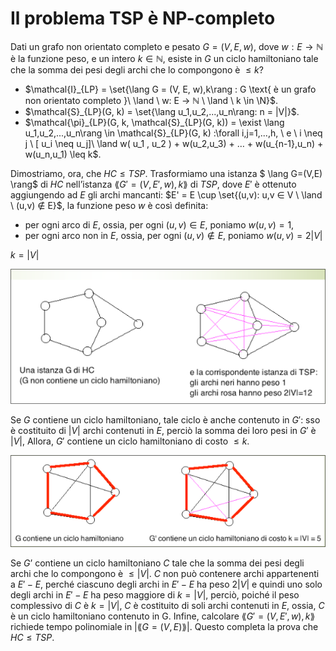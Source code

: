 # Il problema TSP è NP-completo  

Dati un grafo non orientato completo e pesato $G = (V,E,w)$, dove $w: E → ℕ$ è la funzione peso, e un intero $k ∈ ℕ$, esiste in $G$ un ciclo hamiltoniano tale che la somma dei pesi degli archi che lo compongono è $≤ k$?  

+ $\mathcal{I}_{LP} = \set{\lang G = (V, E, w),k\rang : G \text{ è un grafo non orientato completo }\ \land \ w: E → ℕ \ \land \ k \in \N}$.
+ $\mathcal{S}_{LP}(G, k) = \set{\lang u_1,u_2,...,u_n\rang: n = |V|}$.
+ $\mathcal{\pi}_{LP}(G, k, \mathcal{S}_{LP}(G, k)) = \exist \lang u_1,u_2,...,u_n\rang \in \mathcal{S}_{LP}(G, k) :\forall i,j=1,...,h, \ e  \ i \neq j \ [ u_i \neq u_j]\ \land w( u_1 , u_2 ) + w(u_2,u_3) + … + w(u_{n-1},u_n) + w(u_n,u_1) \leq k$.  

Dimostriamo, ora, che $HC \leq TSP$.
Trasformiamo una istanza $ \lang G=(V,E) \rang$ di $HC$ nell’istanza $\lang G'=(V,E',w), k \rang$ di $TSP$, dove
$E'$ è ottenuto aggiungendo ad $E$ gli archi mancanti: $E' = E \cup \set{(u,v): u,v ∈ V \ \land \ (u,v) ∉ E}$, la funzione peso $w$ è così definita:
+ per ogni arco di $E$, ossia, per ogni $(u,v) ∈ E$, poniamo $w(u,v)=1$,
+ per ogni arco non in $E$, ossia, per ogni $(u,v) ∉ E$, poniamo $w(u,v)=2|V|$  

$k=|V|$  

![tsp](../Screen/TSP_HC.png)  

Se $G$ contiene un ciclo hamiltoniano, tale ciclo è anche contenuto in $G'$: sso è costituito di $|V|$ archi contenuti in $E$, perciò la somma dei loro pesi in $G'$ è $|V|$, Allora, $G'$ contiene un ciclo hamiltoniano di costo $≤ k$.  

![TSP2](../Screen/TSP_HC2.png)  

Se $G’$ contiene un ciclo hamiltoniano $C$ tale che la somma dei pesi degli archi che lo compongono è $≤ |V|$.
$C$ non può contenere archi appartenenti a $E'-E$, perché ciascuno degli archi in $E'-E$ ha peso $2|V|$ e quindi uno solo degli archi in $E'- E$ ha peso maggiore di $k =|V|$, perciò, poiché il peso complessivo di $C$ è $k = |V|$, $C$ è costituito di soli archi contenuti in $E$, ossia, $C$ è un ciclo hamiltoniano contenuto in G. 
Infine, calcolare $\lang G'=(V,E',w), k \rang$ richiede tempo polinomiale in $| \lang G=(V,E) \rang |$.
Questo completa la prova che $HC \leq TSP$.
